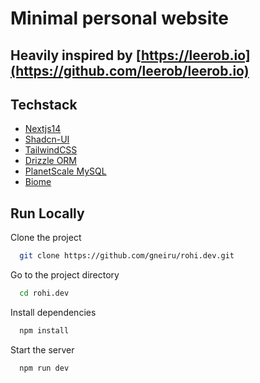 # Minimal personal website

## Heavily inspired by [https://leerob.io](https://github.com/leerob/leerob.io)

## Techstack
- [Nextjs14](https://nextjs.org/)
- [Shadcn-UI](https://ui.shadcn.com/)
- [TailwindCSS](https://tailwindcss.com/)
- [Drizzle ORM](https://orm.drizzle.team/)
- [PlanetScale MySQL](https://planetscale.com/)
- [Biome](https://biomejs.dev/)


## Run Locally

Clone the project

```bash
  git clone https://github.com/gneiru/rohi.dev.git
```

Go to the project directory

```bash
  cd rohi.dev
```

Install dependencies

```bash
  npm install
```

Start the server

```bash
  npm run dev
```

